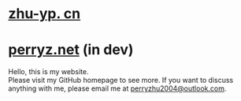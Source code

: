 # [zhu-yp. cn](https://zhu-yp.cn)
# [perryz.net](http://perryz.net) (in dev)

Hello, this is my website.  
Please visit my GitHub homepage to see more. 
If you want to discuss anything with me, please email me at [perryzhu2004@outlook.com](mailto:perryzhu2004@outlook.com). 
